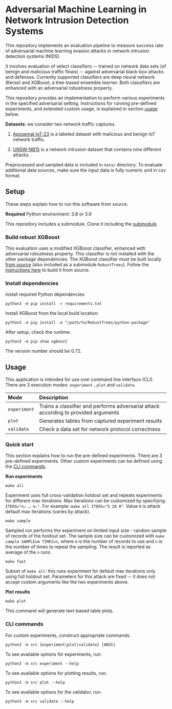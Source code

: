 # Adversarial Machine Learning in Network Intrusion Detection Systems

This repository implements an evaluation pipeline to measure success rate of adversarial machine learning evasion
attacks in network intrusion detection systems (NIDS).

It involves evaluation of select classifiers -- trained on network data sets (of benign and malicious traffic flows) --
against adversarial black-box attacks and defenses. Currently supported classifiers are deep neural network (Keras) and
XGBoost, a tree-based ensemble learner. Both classifiers are enhanced with an adversarial robustness property.

This repository provides an implementation to perform various experiments in the specified adversarial setting.
Instructions for running pre-defined experiments, and extended custom usage, is explained in section [usage](#usage)
below.

**Datasets**: we consider two network traffic captures.

1. [Aposemat IoT-23](https://www.stratosphereips.org/datasets-iot23/) is a labeled dataset with malicious and benign IoT
   network traffic.

2. [UNSW-NB15](https://research.unsw.edu.au/projects/unsw-nb15-dataset) is a network intrusion dataset that contains
   nine different attacks.

Preprocessed and sampled data is included in `data/` directory. To evaluate additional data sources, make sure the input
data is fully numeric and in csv format.

## Setup

These steps explain how to run this software from source.

**Required** Python environment: 3.8 or 3.9

This repository includes a submodule. Clone it including the [submodule](https://stackoverflow.com/a/4438292).

### Build robust XGBoost

This evaluation uses a modified XGBoost classifier, enhanced with adversarial robustness property. This classifier is
not installed with the other package dependencies. The XGBoost classifier must be built
locally [from source](https://github.com/chenhongge/RobustTrees) (also included as a submodule `RobustTrees`). Follow
the [instructions here](https://github.com/chenhongge/RobustTrees/tree/master/python-package#from-source) to build it
from source.

### Install dependencies

Install required Python dependencies:

```
python3 -m pip install -r requirements.txt
```

Install XGBoost from the local build location:

```
python3 -m pip install -e "/path/to/RobustTrees/python-package"
```

After setup, check the runtime:

```
python3 -m pip show xgboost
```

The version number should be 0.72.

## Usage

This application is intended for use over command line interface (CLI). There are 3 execution modes: `experiment`
, `plot` and `validate`.

| Mode         | Description                                                                         |
|:-------------|:------------------------------------------------------------------------------------|
| `experiment` | Trains a classifier and performs adversarial attack according to provided arguments |
| `plot`       | Generates tables from captured experiment results                                   |
| `validate`   | Check a data set for network protocol correctness                                   |

### Quick start

This section explains how to run the pre-defined experiments. There are 3 pre-defined experiments. Other custom
experiments can be defined using the [CLI commands](#cli-commands).

**Run experiments**

```
make all
```

Experiment uses full cross-validation holdout set and repeats experiments for different max iterations. Max iterations
can be customized by specifying: `ITERS="n₀ … nₖ"`. For example: `make all ITERS="5 20 0"`. Value `0` is attack default
max iterations (varies by attack).

```
make sample
``` 

Sampled run performs the experiment on limited input size - random sample of records of the holdout set. The sample size
can be customized with `make sample SAMPLE=m TIMES=n`, where `m` is the number of records to use and `n` is the number
of times to repeat the sampling. The result is reported as average of the `n` runs.

```
make fast
```

Subset of `make all`: this runs experiment for default max iterations only using full holdout set. Parameters for this
attack are fixed -- it does not accept custom arguments like the two experiments above.

**Plot results**

```
make plot
```

This command will generate text-based table plots.

### CLI commands

For custom experiments, construct appropriate commands.

```
python3 -m src {experiment|plot|validate} [ARGS]
```

To see available options for experiments, run:

```
python3 -m src experiment --help
```

To see available options for plotting results, run:

```
python3 -m src plot --help
```

To see available options for the validator, run:

```
python3 -m src validate --help
```

